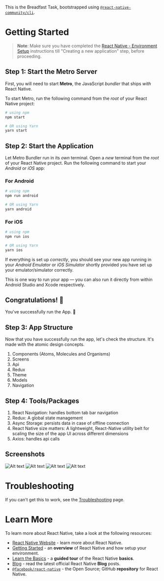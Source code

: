 This is the Breadfast Task, bootstrapped using [`@react-native-community/cli`](https://github.com/react-native-community/cli).

# Getting Started

> **Note**: Make sure you have completed the [React Native - Environment Setup](https://reactnative.dev/docs/environment-setup) instructions till "Creating a new application" step, before proceeding.

## Step 1: Start the Metro Server

First, you will need to start **Metro**, the JavaScript _bundler_ that ships _with_ React Native.

To start Metro, run the following command from the _root_ of your React Native project:

```bash
# using npm
npm start

# OR using Yarn
yarn start
```

## Step 2: Start the Application

Let Metro Bundler run in its _own_ terminal. Open a _new_ terminal from the _root_ of your React Native project. Run the following command to start your _Android_ or _iOS_ app:

### For Android

```bash
# using npm
npm run android

# OR using Yarn
yarn android
```

### For iOS

```bash
# using npm
npm run ios

# OR using Yarn
yarn ios
```

If everything is set up _correctly_, you should see your new app running in your _Android Emulator_ or _iOS Simulator_ shortly provided you have set up your emulator/simulator correctly.

This is one way to run your app — you can also run it directly from within Android Studio and Xcode respectively.

## Congratulations! :tada:

You've successfully run the App. :partying_face:

## Step 3: App Structure

Now that you have successfully run the app, let's check the structure. It's made with the atomic design concepts.

1. Components (Atoms, Molecules and Organisms)
2. Screens
3. Api
4. Redux
5. Theme
6. Models
7. Navigation

## Step 4: Tools/Packages

1. React Navigation: handles bottom tab bar navigation
2. Redux: A global state management
3. Async Storage: persists data in case of offline connection
4. React Native size matters: A lightweight, React-Native utility belt for scaling the size of the app UI across different dimensions
5. Axios: handles api calls

## Screenshots

![Alt text](/screenshots/splash_screen.png?raw=true 'Splash Screen')
![Alt text](/screenshots/home_screen.png?raw=true 'Home Screen')
![Alt text](/screenshots/post_details.png?raw=true 'Post details Screen')
![Alt text](/screenshots/post_details_modal.png?raw=true 'Post details modal')

# Troubleshooting

If you can't get this to work, see the [Troubleshooting](https://reactnative.dev/docs/troubleshooting) page.

# Learn More

To learn more about React Native, take a look at the following resources:

- [React Native Website](https://reactnative.dev) - learn more about React Native.
- [Getting Started](https://reactnative.dev/docs/environment-setup) - an **overview** of React Native and how setup your environment.
- [Learn the Basics](https://reactnative.dev/docs/getting-started) - a **guided tour** of the React Native **basics**.
- [Blog](https://reactnative.dev/blog) - read the latest official React Native **Blog** posts.
- [`@facebook/react-native`](https://github.com/facebook/react-native) - the Open Source; GitHub **repository** for React Native.
